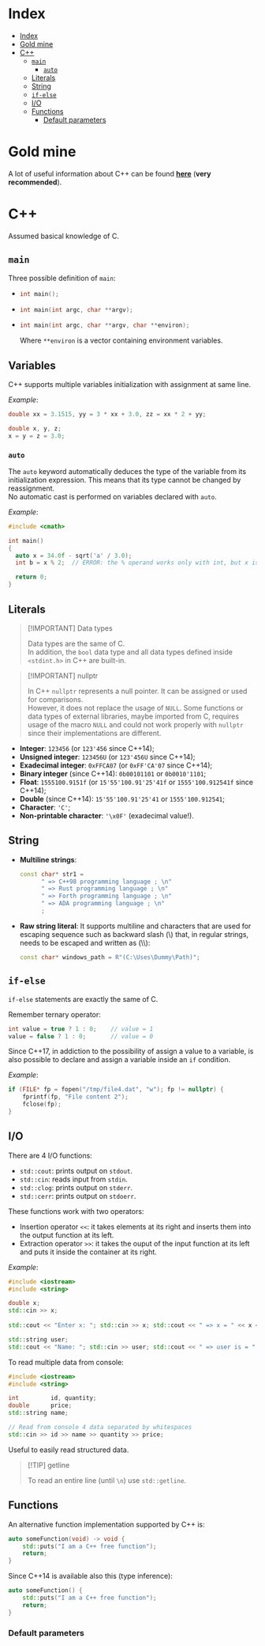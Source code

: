 # Index

- [Index](#index)
- [Gold mine](#gold-mine)
- [C++](#c)
  - [`main`](#main)
    - [`auto`](#auto)
  - [Literals](#literals)
  - [String](#string)
  - [`if-else`](#if-else)
  - [I/O](#io)
  - [Functions](#functions)
    - [Default parameters](#default-parameters)

# Gold mine

A lot of useful information about C++ can be found [**here**](https://caiorss.github.io/C-Cpp-Notes/) (**very recommended**).

# C++

Assumed basical knowledge of C. 

## `main`

Three possible definition of `main`:

- ```c++
  int main();
  ```

- ```c++
  int main(int argc, char **argv);
  ```

- ```c++
  int main(int argc, char **argv, char **environ);
  ```

  Where `**environ` is a vector containing environment variables.

## Variables

C++ supports multiple variables initialization with assignment at same line.

_Example_:

```c++
double xx = 3.1515, yy = 3 * xx + 3.0, zz = xx * 2 + yy;
```

```c++
double x, y, z;
x = y = z = 3.0;
```

### `auto`

The `auto` keyword automatically deduces the type of the variable from its initialization expression. This means that its type cannot be changed by reassignment.
\
No automatic cast is performed on variables declared with `auto`. 

*Example*:

```c++
#include <cmath>

int main()
{
  auto x = 34.0f - sqrt('a' / 3.0);
  int b = x % 2;  // ERROR: the % operand works only with int, but x is double!

  return 0;
}
```

## Literals

> [!IMPORTANT] Data types
>
> Data types are the same of C. 
> \
> In addition, the `bool` data type and all data types defined inside `<stdint.h>` in C++ are built-in.

> [!IMPORTANT] nullptr
>
> In C++ `nullptr` represents a null pointer. It can be assigned or used for comparisons.
> \
> However, it does not replace the usage of `NULL`. Some functions or data types of external libraries, maybe imported from C, requires usage of the macro `NULL` and could not work properly with `nullptr` since their implementations are different.

- **Integer**: `123456` (or `123'456` since C++14);
- **Unsigned integer**: `123456U` (or `123'456U` since C++14);
- **Exadecimal integer**: `0xFFCA07` (or `0xFF'CA'07` since C++14);
- **Binary integer** (since C++14): `0b00101101` or `0b0010'1101`;
- **Float**: `1555100.9151f` (or `15'55'100.91'25'41f` or `1555'100.912541f` since C++14); 
- **Double** (since C++14): `15'55'100.91'25'41` or `1555'100.912541`;
- **Character**: `'C'`;
- **Non-printable character**: `'\x0F'` (exadecimal value!).

## String

- **Multiline strings**: 
  
  ```c++
  const char* str1 =
        " => C++98 programming language ; \n"
        " => Rust programming language ; \n"
        " => Forth programming language ; \n"
        " => ADA programming language ; \n"
        ;
  ```

- **Raw string literal**: It supports multiline and characters that are used for escaping sequence such as backward slash (\\) that, in regular strings, needs to be escaped and written as (\\\\):
  
  ```c++
  const char* windows_path = R"(C:\Uses\Dummy\Path)";
  ```

## `if-else`

`if-else` statements are exactly the same of C. 

Remember ternary operator:

```c
int value = true ? 1 : 0;    // value = 1
value = false ? 1 : 0;       // value = 0
```

Since C++17, in addiction to the possibility of assign a value to a variable, is also possible to declare and assign a variable inside an `if` condition.

*Example*:

```c++
if (FILE* fp = fopen("/tmp/file4.dat", "w"); fp != nullptr) {
    fprintf(fp, "File content 2");
    fclose(fp);
}
```

## I/O

There are 4 I/O functions:

- `std::cout`: prints output on `stdout`.
- `std::cin`: reads input from `stdin`.
- `std::clog`: prints output on `stderr`.
- `std::cerr`: prints output on `stdoerr`.

These functions work with two operators:

- Insertion operator `<<`: it takes elements at its right and inserts them into the output function at its left.
- Extraction operator `>>`: it takes the ouput of the input function at its left and puts it inside the container at its right.

*Example*:

```c++
#include <iostream> 
#include <string> 

double x;
std::cin >> x;
 
std::cout << "Enter x: "; std::cin >> x; std::cout << " => x = " << x << "\n";

std::string user;
std::cout << "Name: "; std::cin >> user; std::cout << " => user is = " << user;
```

To read multiple data from console:

```c++
#include <iostream> 
#include <string> 

int         id, quantity;
double      price;
std::string name;

// Read from console 4 data separated by whitespaces
std::cin >> id >> name >> quantity >> price;
```

Useful to easily read structured data. 

> [!TIP] getline
> 
> To read an entire line (until `\n`) use `std::getline`.

## Functions

An alternative function implementation supported by C++ is:

```c++
auto someFunction(void) -> void {
    std::puts("I am a C++ free function");
    return;       
}
```

Since C++14 is available also this (type inference):

```c++
auto someFunction() {
    std::puts("I am a C++ free function");
    return;       
}
```

### Default parameters
